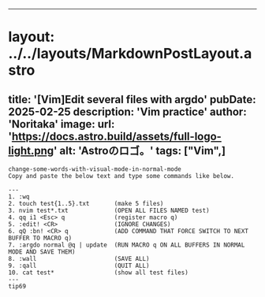 
---
# layout: ../../layouts/MarkdownPostLayout.astro
title: '[Vim]Edit several files with argdo'
pubDate: 2025-02-25
description: 'Vim practice'
author: 'Noritaka'
image:
    url: 'https://docs.astro.build/assets/full-logo-light.png'
    alt: 'Astroのロゴ。'
tags: ["Vim",]
---

```
change-some-words-with-visual-mode-in-normal-mode
Copy and paste the below text and type some commands like below.

---
1. :wq 
2. touch test{1..5}.txt       (make 5 files)
3. nvim test*.txt             (OPEN ALL FILES NAMED test)
4. qq i1 <Esc> q              (register macro q)
5. :edit! <CR>                (IGNORE CHANGES)
6. qQ :bn! <CR> q             (ADD COMMAND THAT FORCE SWITCH TO NEXT BUFFER TO MACRO q)
7. :argdo normal @q | update  (RUN MACRO q ON ALL BUFFERS IN NORMAL MODE AND SAVE THEM)
8. :wall                      (SAVE ALL)
9. :qall                      (QUIT ALL)
10. cat test*                 (show all test files)
---
tip69

